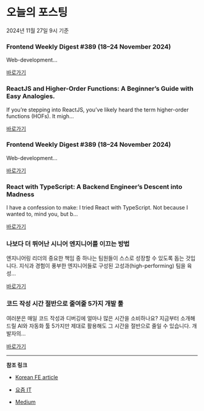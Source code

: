 # 오늘의 포스팅 
2024년 11월 27일 9시 기준 

### Frontend Weekly Digest #389 (18–24 November 2024) 

 Web-development... 

 [바로가기](https://medium.com/m/signin?actionUrl=https%3A%2F%2Fmedium.com%2F_%2Fbookmark%2Fp%2F201719594cf1&operation=register&redirect=https%3A%2F%2Ffrontender-ua.medium.com%2Ffrontend-weekly-digest-389-18-24-november-2024-201719594cf1&source=---recommended_stories---front_end_development---0-84----------------bookmark_preview----448c0c21_87cf_4a92_853f_0252f080d681-------) 

### ReactJS and Higher-Order Functions: A Beginner’s Guide with Easy Analogies. 

 If you’re stepping into ReactJS, you’ve likely heard the term higher-order functions (HOFs). It migh... 

 [바로가기](https://medium.com/m/signin?actionUrl=https%3A%2F%2Fmedium.com%2F_%2Fbookmark%2Fp%2F08e0a4e1b35b&operation=register&redirect=https%3A%2F%2Fmedium.com%2F%40skylar_lorena%2Freactjs-and-higher-order-functions-a-beginners-guide-with-easy-analogies-08e0a4e1b35b&source=---recommended_stories---react---0-84----------------bookmark_preview----86dfa337_4994_423a_a363_63ca6f07b594-------) 

### Frontend Weekly Digest #389 (18–24 November 2024) 

 Web-development... 

 [바로가기](https://medium.com/m/signin?actionUrl=https%3A%2F%2Fmedium.com%2F_%2Fbookmark%2Fp%2F201719594cf1&operation=register&redirect=https%3A%2F%2Ffrontender-ua.medium.com%2Ffrontend-weekly-digest-389-18-24-november-2024-201719594cf1&source=---recommended_stories---javascript---0-84----------------bookmark_preview----0cb20c64_83df_46b3_84eb_01a45b2f927b-------) 

### React with TypeScript: A Backend Engineer’s Descent into Madness 

 I have a confession to make: I tried React with TypeScript. Not because I wanted to, mind you, but b... 

 [바로가기](https://medium.com/m/signin?actionUrl=https%3A%2F%2Fmedium.com%2F_%2Fbookmark%2Fp%2F48e5b3839730&operation=register&redirect=https%3A%2F%2Faraujo88.medium.com%2Freact-with-typescript-a-backend-engineers-descent-into-madness-48e5b3839730&source=---recommended_stories---typescript---0-84----------------bookmark_preview----709484d3_809a_4087_a599_9f1ba7b679e1-------) 

### 나보다 더 뛰어난 시니어 엔지니어를 이끄는 방법 

 엔지니어링 리더의 중요한 책임 중 하나는 팀원들이 스스로 성장할 수 있도록 돕는 것입니다. 지식과 경험이 풍부한 엔지니어들로 구성된 고성과(high-performing) 팀을 육성... 

 [바로가기](https://yozm.wishket.com/magazine/detail/2864/) 

### 코드 작성 시간 절반으로 줄여줄 5가지 개발 툴 

 여러분은 매일 코드 작성과 디버깅에 얼마나 많은 시간을 소비하나요? 지금부터 소개해 드릴 AI와 자동화 툴 5가지만 제대로 활용해도 그 시간을 절반으로 줄일 수 있습니다. 개발자의... 

 [바로가기](https://yozm.wishket.com/magazine/detail/2863/) 

---

**참조 링크**

- [Korean FE article](https://kofearticle.substack.com) 

- [요즘 IT](https://yozm.wishket.com/magazine) 

- [Medium](https://medium.com) 

